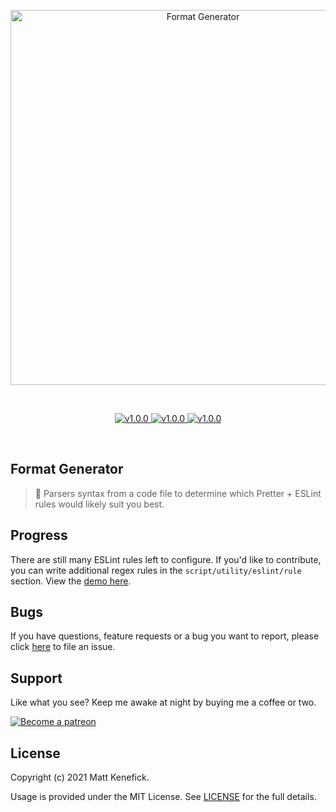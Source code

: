 <p align="center">
    <a href="https://mattkenefick.github.io/format-parser" target="_blank" rel="noopener noreferrer">
        <img width="600" src="./asset/example.gif" alt="Format Generator" />
    </a>
</p>

<br/>

<p align="center">
    <a href="https://github.com/mattkenefick/format-parser" title="GitHub version">
        <img src="https://img.shields.io/badge/version-v0.1.0-blue.svg" alt="v1.0.0" />
    </a>
    <a href="https://www.patreon.com/mattkenefick" title="Backers on Patreon">
        <img src="https://img.shields.io/badge/backer-Patreon-orange.svg" alt="v1.0.0" />
    </a>
    <a href="https://paypal.me/polymermallard" title="Backers on Paypal">
        <img src="https://img.shields.io/badge/backer-Paypal-blue.svg" alt="v1.0.0" />
    </a>
</p>

<br/>

## Format Generator

> 💈 Parsers syntax from a code file to determine which Pretter + ESLint rules would likely suit you best.


## Progress

There are still many ESLint rules left to configure. If you'd like to contribute, you can write additional regex rules in the
`script/utility/eslint/rule` section. View the [demo here](https://mattkenefick.github.io/format-parser).

## Bugs

If you have questions, feature requests or a bug you want to report, please click
[here](https://github.com/mattkenefick/format-parser/issues) to file an issue.

## Support

Like what you see? Keep me awake at night by buying me a coffee or two.

<a href="https://www.patreon.com/mattkenefick" target="_blank">
    <img src="https://c5.patreon.com/external/logo/become_a_patron_button@2x.png" height="37" alt="Become a patreon" style="height: auto !important;width: auto !important;">
</a>

## License

Copyright (c) 2021 Matt Kenefick.

Usage is provided under the MIT License. See [LICENSE](https://github.com/mattkenefick/format-parser/blob/master/LICENSE) for the full details.
